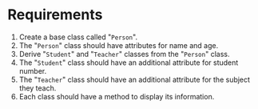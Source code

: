 # Requirements
1. Create a base class called "``Person``".
2. The "``Person``" class should have attributes for name and age.
3. Derive "``Student``" and "``Teacher``" classes from the "``Person``" class.
4. The "``Student``" class should have an additional attribute for student number.
5. The "``Teacher``" class should have an additional attribute for the subject they teach.
6. Each class should have a method to display its information.